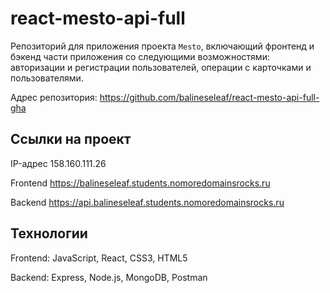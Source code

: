 # react-mesto-api-full
Репозиторий для приложения проекта `Mesto`, включающий фронтенд и бэкенд части приложения со следующими возможностями: авторизации и регистрации пользователей, операции с карточками и пользователями. 
  
Адрес репозитория: https://github.com/balineseleaf/react-mesto-api-full-gha

## Ссылки на проект

IP-адрес 158.160.111.26

Frontend https://balineseleaf.students.nomoredomainsrocks.ru

Backend https://api.balineseleaf.students.nomoredomainsrocks.ru

## Технологии

Frontend: JavaScript, React, CSS3, HTML5

Backend: Express, Node.js, MongoDB, Postman